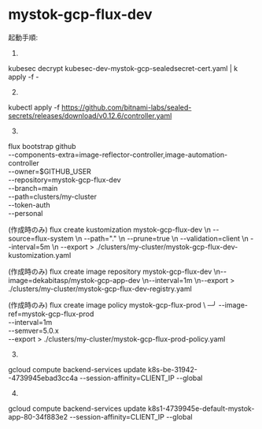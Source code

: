# mystok-gcp-flux-dev
起動手順:

1.
kubesec decrypt kubesec-dev-mystok-gcp-sealedsecret-cert.yaml | k apply -f -

2.
kubectl apply -f https://github.com/bitnami-labs/sealed-secrets/releases/download/v0.12.6/controller.yaml

3.
flux bootstrap github \
  --components-extra=image-reflector-controller,image-automation-controller \
  --owner=$GITHUB_USER \
  --repository=mystok-gcp-flux-dev \
  --branch=main \
  --path=clusters/my-cluster \
  --token-auth \
  --personal

(作成時のみ)
flux create kustomization mystok-gcp-flux-dev \\n  --source=flux-system \\n  --path="." \\n  --prune=true \\n  --validation=client \\n  --interval=5m \\n  --export > ./clusters/my-cluster/mystok-gcp-flux-dev-kustomization.yaml

(作成時のみ)
flux create image repository mystok-gcp-flux-dev \\n--image=dekabitasp/mystok-gcp-app-dev \\n--interval=1m \\n--export > ./clusters/my-cluster/mystok-gcp-flux-dev-registry.yaml

(作成時のみ)
flux create image policy mystok-gcp-flux-prod \                                                                                                             ─╯
--image-ref=mystok-gcp-flux-prod \
--interval=1m \
--semver=5.0.x \
--export > ./clusters/my-cluster/mystok-gcp-flux-prod-policy.yaml    

3.
gcloud compute backend-services update k8s-be-31942--4739945ebad3cc4a --session-affinity=CLIENT_IP --global

4.
gcloud compute backend-services update k8s1-4739945e-default-mystok-app-80-34f883e2 --session-affinity=CLIENT_IP --global

